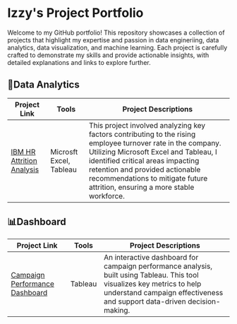 # Izzy's Project Portfolio
Welcome to my GitHub portfolio! This repository showcases a collection of projects that highlight my expertise and passion in data engineriing, data analytics, data visualization, and machine learning. Each project is carefully crafted to demonstrate my skills and provide actionable insights, with detailed explanations and links to explore further.

## 📂Data Analytics
|**Project Link**|**Tools**|**Project Descriptions**|
|---|---|---|
|[IBM HR Attrition Analysis](https://drive.google.com/file/d/1F6zAgWYYo5MW0RSJcc2amlV8H6SVegZP/view?usp=drive_link)|Microsft Excel, Tableau|This project involved analyzing key factors contributing to the rising employee turnover rate in the company. Utilizing Microsoft Excel and Tableau, I identified critical areas impacting retention and provided actionable recommendations to mitigate future attrition, ensuring a more stable workforce.|

## 📊Dashboard
|**Project Link**|**Tools**|**Project Descriptions**|
|---|---|---|
|[Campaign Performance Dashboard]([https://drive.google.com/file/d/1F6zAgWYYo5MW0RSJcc2amlV8H6SVegZP/view?usp=drive_link](https://github.com/Izzyyka/ABCJewelryCampaignPerformanceDashboard/blob/main/README.md)](https://github.com/Izzyyka/ABCJewelryCampaignPerformanceDashboard/blob/main/README.md))|Tableau|An interactive dashboard for campaign performance analysis, built using Tableau. This tool visualizes key metrics to help understand campaign effectiveness and support data-driven decision-making.|
<!---
Izzyyka/Izzyyka is a ✨ special ✨ repository because its `README.md` (this file) appears on your GitHub profile.
You can click the Preview link to take a look at your changes.
--->
